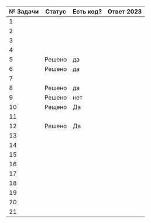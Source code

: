 | № Задачи | Статус | Есть код? | Ответ 2023 |
| ------ | ------ | ------ | ------ |
| 1 |  |  |  |
| 2 |  |  |  |
| 3 |  |  |  |
| 4 |  |  |  |
| 5 | Решено | да  |  |
| 6 | Решено | да |  |
| 7 |  |  |  |
| 8 | Решено | да |  |
| 9 | Решено | нет |  |
| 10 |Рещено  |Да  |  |
| 11 |  |  |  |
| 12 |Решено  |  Да|  |
| 13 ||  |  |
| 14 |  |  |  |
| 15 |  |  |  |
| 16 |  |  |  |
| 17 |  |  |  |
| 18 |  |  |  |
| 19 |  |  |  |
| 20 |  |  |  |
| 21 |  |  |  |
